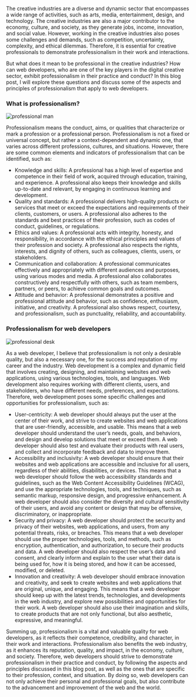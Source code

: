 The creative industries are a diverse and dynamic sector that encompasses a wide range of activities, such as arts, media, entertainment, design, and technology. The creative industries are also a major contributor to the economy, culture, and society, as they generate jobs, income, innovation, and social value. However, working in the creative industries also poses some challenges and demands, such as competition, uncertainty, complexity, and ethical dilemmas. Therefore, it is essential for creative professionals to demonstrate professionalism in their work and interactions.

But what does it mean to be professional in the creative industries? How can web developers, who are one of the key players in the digital creative sector, exhibit professionalism in their practice and conduct? In this blog post, I will explore these questions and discuss some of the aspects and principles of professionalism that apply to web developers.

### What is professionalism?

![professional man](https://strapi.tomgora.online/uploads/professional_person_60b3ba377d.jpg)

Professionalism means the conduct, aims, or qualities that characterize or mark a profession or a professional person. Professionalism is not a fixed or universal concept, but rather a context-dependent and dynamic one, that varies across different professions, cultures, and situations. However, there are some common elements and indicators of professionalism that can be identified, such as:

- Knowledge and skills: A professional has a high level of expertise and competence in their field of work, acquired through education, training, and experience. A professional also keeps their knowledge and skills up-to-date and relevant, by engaging in continuous learning and development.
- Quality and standards: A professional delivers high-quality products or services that meet or exceed the expectations and requirements of their clients, customers, or users. A professional also adheres to the standards and best practices of their profession, such as codes of conduct, guidelines, or regulations.
- Ethics and values: A professional acts with integrity, honesty, and responsibility, in accordance with the ethical principles and values of their profession and society. A professional also respects the rights, interests, and dignity of others, such as colleagues, clients, users, or stakeholders.
- Communication and collaboration: A professional communicates effectively and appropriately with different audiences and purposes, using various modes and media. A professional also collaborates constructively and respectfully with others, such as team members, partners, or peers, to achieve common goals and outcomes.
- Attitude and behavior: A professional demonstrates a positive and professional attitude and behavior, such as confidence, enthusiasm, initiative, and creativity. A professional also shows respect, courtesy, and professionalism, such as punctuality, reliability, and accountability.

### Professionalism for web developers

![professional desk](https://strapi.tomgora.online/uploads/professional_desk_08960c88a1.jpg)

As a web developer, I believe that professionalism is not only a desirable quality, but also a necessary one, for the success and reputation of my career and the industry. Web development is a complex and dynamic field that involves creating, designing, and maintaining websites and web applications, using various technologies, tools, and languages. Web development also requires working with different clients, users, and stakeholders, who have different needs, preferences, and expectations. Therefore, web development poses some specific challenges and opportunities for professionalism, such as:

- User-centricity: A web developer should always put the user at the center of their work, and strive to create websites and web applications that are user-friendly, accessible, and usable. This means that a web developer should understand the user’s needs, goals, and behaviors, and design and develop solutions that meet or exceed them. A web developer should also test and evaluate their products with real users, and collect and incorporate feedback and data to improve them.
- Accessibility and inclusivity: A web developer should ensure that their websites and web applications are accessible and inclusive for all users, regardless of their abilities, disabilities, or devices. This means that a web developer should follow the web accessibility standards and guidelines, such as the Web Content Accessibility Guidelines (WCAG), and use the appropriate technologies, tools, and techniques, such as semantic markup, responsive design, and progressive enhancement. A web developer should also consider the diversity and cultural sensitivity of their users, and avoid any content or design that may be offensive, discriminatory, or inappropriate.
- Security and privacy: A web developer should protect the security and privacy of their websites, web applications, and users, from any potential threats, risks, or breaches. This means that a web developer should use the proper technologies, tools, and methods, such as encryption, authentication, and authorization, to secure their products and data. A web developer should also respect the user’s data and consent, and clearly inform and explain to the user what their data is being used for, how it is being stored, and how it can be accessed, modified, or deleted.
- Innovation and creativity: A web developer should embrace innovation and creativity, and seek to create websites and web applications that are original, unique, and engaging. This means that a web developer should keep up with the latest trends, technologies, and developments in the web industry, and explore new possibilities and opportunities for their work. A web developer should also use their imagination and skills, to create products that are not only functional, but also aesthetic, expressive, and meaningful.

Summing up, professionalism is a vital and valuable quality for web developers, as it reflects their competence, credibility, and character, in their work and interactions. Professionalism also benefits the web industry, as it enhances its reputation, quality, and impact, in the economy, culture, and society. Therefore, web developers should strive to demonstrate professionalism in their practice and conduct, by following the aspects and principles discussed in this blog post, as well as the ones that are specific to their profession, context, and situation. By doing so, web developers can not only achieve their personal and professional goals, but also contribute to the advancement and improvement of the web and the world.
